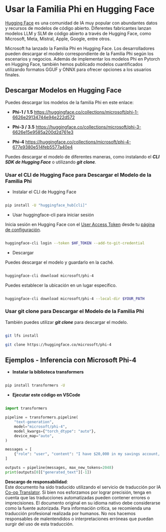 <!--
CO_OP_TRANSLATOR_METADATA:
{
  "original_hash": "a6b485d694cca1ce16096da1d6d03ff8",
  "translation_date": "2025-03-27T06:09:50+00:00",
  "source_file": "md\\01.Introduction\\02\\01.HF.md",
  "language_code": "es"
}
-->
# **Usar la Familia Phi en Hugging Face**

[Hugging Face](https://huggingface.co/) es una comunidad de IA muy popular con abundantes datos y recursos de modelos de código abierto. Diferentes fabricantes lanzan modelos LLM y SLM de código abierto a través de Hugging Face, como Microsoft, Meta, Mistral, Apple, Google, entre otros.

Microsoft ha lanzado la Familia Phi en Hugging Face. Los desarrolladores pueden descargar el modelo correspondiente de la Familia Phi según los escenarios y negocios. Además de implementar los modelos Phi en Pytorch en Hugging Face, también hemos publicado modelos cuantificados utilizando formatos GGUF y ONNX para ofrecer opciones a los usuarios finales.

## **Descargar Modelos en Hugging Face**

Puedes descargar los modelos de la familia Phi en este enlace:

-  **Phi-1 / 1.5** https://huggingface.co/collections/microsoft/phi-1-6626e29134744e94e222d572

-  **Phi-3 / 3.5** https://huggingface.co/collections/microsoft/phi-3-6626e15e9585a200d2d761e3

-  **Phi-4** https://huggingface.co/collections/microsoft/phi-4-677e9380e514feb5577a40e4

Puedes descargar el modelo de diferentes maneras, como instalando el ***CLI SDK de Hugging Face*** o utilizando ***git clone***.

### **Usar el CLI de Hugging Face para Descargar el Modelo de la Familia Phi**

- Instalar el CLI de Hugging Face

```bash

pip install -U "huggingface_hub[cli]"

```

- Usar huggingface-cli para iniciar sesión

Inicia sesión en Hugging Face con el [User Access Token](https://huggingface.co/docs/hub/security-tokens) desde tu [página de configuración](https://huggingface.co/settings/tokens).

```bash

huggingface-cli login --token $HF_TOKEN --add-to-git-credential

```

- Descargar

Puedes descargar el modelo y guardarlo en la caché.

```bash

huggingface-cli download microsoft/phi-4

```

Puedes establecer la ubicación en un lugar específico.

```bash

huggingface-cli download microsoft/phi-4 --local-dir $YOUR_PATH

```

### **Usar git clone para Descargar el Modelo de la Familia Phi**

También puedes utilizar ***git clone*** para descargar el modelo.

```bash

git lfs install

git clone https://huggingface.co/microsoft/phi-4

```

## **Ejemplos - Inferencia con Microsoft Phi-4**

- **Instalar la biblioteca transformers**

```bash

pip install transformers -U

```

- **Ejecutar este código en VSCode**

```python

import transformers

pipeline = transformers.pipeline(
    "text-generation",
    model="microsoft/phi-4",
    model_kwargs={"torch_dtype": "auto"},
    device_map="auto",
)

messages = [
    {"role": "user", "content": "I have $20,000 in my savings account, where I receive a 4% profit per year and payments twice a year. Can you please tell me how long it will take for me to become a millionaire? Also, can you please explain the math step by step as if you were explaining it to an uneducated person?"},
]

outputs = pipeline(messages, max_new_tokens=2048)
print(outputs[0]["generated_text"][-1])

```

**Descargo de responsabilidad**:  
Este documento ha sido traducido utilizando el servicio de traducción por IA [Co-op Translator](https://github.com/Azure/co-op-translator). Si bien nos esforzamos por lograr precisión, tenga en cuenta que las traducciones automatizadas pueden contener errores o imprecisiones. El documento original en su idioma nativo debe considerarse como la fuente autorizada. Para información crítica, se recomienda una traducción profesional realizada por humanos. No nos hacemos responsables de malentendidos o interpretaciones erróneas que puedan surgir del uso de esta traducción.